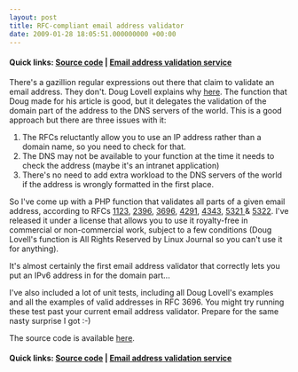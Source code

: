 ```yaml
---
layout: post
title: RFC-compliant email address validator
date: 2009-01-28 18:05:51.000000000 +00:00
---
```

<h4>Quick links: <a href="https://code.google.com/p/isemail/source/browse/#svn/trunk" target="_blank">Source code</a> | <a title="Email address validation" href="https://isemail.info" target="_blank">Email address validation service</a></h4>
There's a gazillion regular expressions out there that claim to validate an email address. They don't. Doug Lovell explains why <a href="https://www.linuxjournal.com/article/9585" target="_blank">here</a>. The function that Doug made for his article is good, but it delegates the validation of the domain part of the address to the DNS servers of the world. This is a good approach but there are three issues with it:
<ol>
	<li>The RFCs reluctantly allow you to use an IP address rather than a domain name, so you need to check for that.</li>
	<li>The DNS may not be available to your function at the time it needs to check the address (maybe it's an intranet application)</li>
	<li>There's no need to add extra workload to the DNS servers of the world if the address is wrongly formatted in the first place.</li>
</ol>
So I've come up with a PHP function that validates all parts of a given email address, according to RFCs <a href="https://tools.ietf.org/html/rfc1123" target="_blank">1123</a>, <a href="https://tools.ietf.org/html/rfc2396" target="_blank">2396</a>, <a href="https://tools.ietf.org/html/rfc3696#section-3" target="_blank">3696</a>, <a href="https://tools.ietf.org/html/rfc4291#section-2.2" target="_blank">4291</a>, <a href="https://tools.ietf.org/html/rfc4343#section-2.2" target="_blank">4343</a>, <a href="https://tools.ietf.org/html/rfc5321#section-4.1.2" target="_blank">5321 </a>&amp; <a href="https://tools.ietf.org/html/rfc5322#section-3.4.1" target="_blank">5322</a>. I've released it under a license that allows you to use it royalty-free in commercial or non-commercial work, subject to a few conditions (Doug Lovell's function is All Rights Reserved by Linux Journal so you can't use it for anything).

It's almost certainly the first email address validator that correctly lets you put an IPv6 address in for the domain part...

I've also included a lot of unit tests, including all Doug Lovell's examples and all the examples of valid addresses in RFC 3696. You might try running these test past your current email address validator. Prepare for the same nasty surprise I got :-)

The source code is available <a href="https://code.google.com/p/isemail/source/browse/#svn/trunk" target="_blank">here</a>.
<h4>Quick links: <a href="https://code.google.com/p/isemail/source/browse/#svn/trunk" target="_blank">Source code</a> | <a title="Email address validation" href="https://isemail.info" target="_blank">Email address validation service</a></h4>
